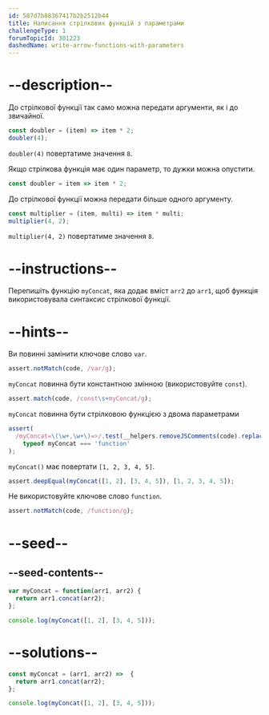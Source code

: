 ```yaml
---
id: 587d7b88367417b2b2512b44
title: Написання стрілкових функцій з параметрами
challengeType: 1
forumTopicId: 301223
dashedName: write-arrow-functions-with-parameters
---
```


# --description--

До стрілкової функції так само можна передати аргументи, як і до звичайної.

```js
const doubler = (item) => item * 2;
doubler(4);
```

`doubler(4)` повертатиме значення `8`.

Якщо стрілкова функція має один параметр, то дужки можна опустити.

```js
const doubler = item => item * 2;
```

До стрілкової функції можна передати більше одного аргументу.

```js
const multiplier = (item, multi) => item * multi;
multiplier(4, 2);
```

`multiplier(4, 2)` повертатиме значення `8`.

# --instructions--

Перепишіть функцію `myConcat`, яка додає вміст `arr2` до `arr1`, щоб функція використовувала синтаксис стрілкової функції.

# --hints--

Ви повинні замінити ключове слово `var`.

```js
assert.notMatch(code, /var/g);
```

`myConcat` повинна бути константною змінною (використовуйте `const`).

```js
assert.match(code, /const\s+myConcat/g);
```

`myConcat` повинна бути стрілковою функцією з двома параметрами

```js
assert(
  /myConcat=\(\w+,\w+\)=>/.test(__helpers.removeJSComments(code).replace(/\s/g, '')) &&
    typeof myConcat === 'function'
);
```

`myConcat()` має повертати `[1, 2, 3, 4, 5]`.

```js
assert.deepEqual(myConcat([1, 2], [3, 4, 5]), [1, 2, 3, 4, 5]);
```

Не використовуйте ключове слово `function`.

```js
assert.notMatch(code, /function/g);
```

# --seed--

## --seed-contents--

```js
var myConcat = function(arr1, arr2) {
  return arr1.concat(arr2);
};

console.log(myConcat([1, 2], [3, 4, 5]));
```

# --solutions--

```js
const myConcat = (arr1, arr2) =>  {
  return arr1.concat(arr2);
};

console.log(myConcat([1, 2], [3, 4, 5]));
```
